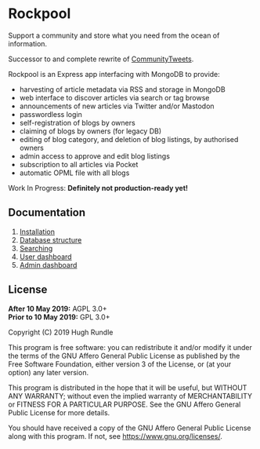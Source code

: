 # Rockpool

Support a community and store what you need from the ocean of information.

Successor to and complete rewrite of [CommunityTweets](https://github.com/hughrun/CommunityTweets).

Rockpool is an Express app interfacing with MongoDB to provide:

* harvesting of article metadata via RSS and storage in MongoDB
* web interface to discover articles via search or tag browse
* announcements of new articles via Twitter and/or Mastodon
* passwordless login
* self-registration of blogs by owners
* claiming of blogs by owners (for legacy DB)
* editing of blog category, and deletion of blog listings, by authorised owners
* admin access to approve and edit blog listings
* subscription to all articles via Pocket
* automatic OPML file with all blogs

Work In Progress: **Definitely not production-ready yet!**

## Documentation

1. [Installation](manual/installation.md)
2. [Database structure](manual/database.md)  
3. [Searching](manual/search.md)
4. [User dashboard](manual/dashboard.md)
5. [Admin dashboard](manual/admin.md)

## License

**After 10 May 2019:** AGPL 3.0+  
**Prior to 10 May 2019:** GPL 3.0+

Copyright (C) 2019 Hugh Rundle

This program is free software: you can redistribute it and/or modify it under the terms of the GNU Affero General Public License as published by the Free Software Foundation, either version 3 of the License, or (at your option) any later version.

This program is distributed in the hope that it will be useful, but WITHOUT ANY WARRANTY; without even the implied warranty of MERCHANTABILITY or FITNESS FOR A PARTICULAR PURPOSE. See the GNU Affero General Public License for more details.

You should have received a copy of the GNU Affero General Public License along with this program. If not, see <https://www.gnu.org/licenses/>.
